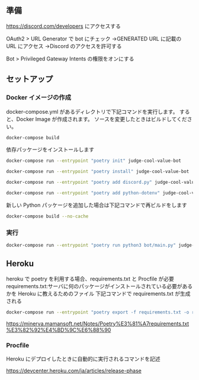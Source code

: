 ## 準備

https://discord.com/developers
にアクセスする

OAuth2 > URL Generator で bot にチェック
→GENERATED URL に記載の URL にアクセス
→Discord のアクセスを許可する

Bot > Privileged Gateway Intents の権限をオンにする

## セットアップ

### Docker イメージの作成

docker-compose.yml があるディレクトリで下記コマンドを実行します。
すると、Docker Image が作成されます。
ソースを変更したときはビルドしてください。

```bash
docker-compose build
```

依存パッケージをインストールします

```bash
docker-compose run --entrypoint "poetry init" judge-cool-value-bot
```

```bash
docker-compose run --entrypoint "poetry install" judge-cool-value-bot
```

```bash
docker-compose run --entrypoint "poetry add discord.py" judge-cool-value-bot
```

```bash
docker-compose run --entrypoint "poetry add python-dotenv" judge-cool-value-bot
```

新しい Python パッケージを追加した場合は下記コマンドで再ビルドをします

```bash
docker-compose build --no-cache
```

### 実行

```bash
docker-compose run --entrypoint "poetry run python3 bot/main.py" judge-cool-value-bot
```

## Heroku

heroku で poetry を利用する場合、requirements.txt と Procfile が必要
requirements.txt:サーバに何のパッケージがインストールされている必要があるかを Heroku に教えるためのファイル
下記コマンドで requirements.txt が生成される

```bash
docker-compose run --entrypoint "poetry export -f requirements.txt -o requirements.txt" judge-cool-value-bot
```

https://minerva.mamansoft.net/Notes/Poetry%E3%81%A7requirements.txt%E3%82%92%E4%BD%9C%E6%88%90

### Procfile

Heroku にデプロイしたときに自動的に実行されるコマンドを記述

https://devcenter.heroku.com/ja/articles/release-phase
